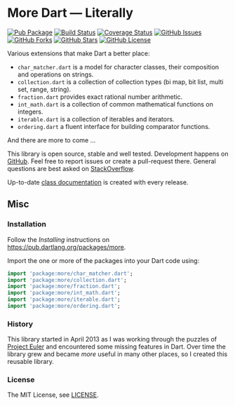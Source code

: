 More Dart — Literally
=====================

[![Pub Package](https://img.shields.io/pub/v/more.svg)](https://pub.dartlang.org/packages/more)
[![Build Status](https://travis-ci.org/renggli/dart-more.svg)](https://travis-ci.org/renggli/dart-more)
[![Coverage Status](https://coveralls.io/repos/renggli/dart-more/badge.svg)](https://coveralls.io/r/renggli/dart-more)
[![GitHub Issues](https://img.shields.io/github/issues/renggli/dart-more.svg)](https://github.com/renggli/dart-more/issues)
[![GitHub Forks](https://img.shields.io/github/forks/renggli/dart-more.svg)](https://github.com/renggli/dart-more/network)
[![GitHub Stars](https://img.shields.io/github/stars/renggli/dart-more.svg)](https://github.com/renggli/dart-more/stargazers)
[![GitHub License](https://img.shields.io/badge/license-MIT-blue.svg)](https://raw.githubusercontent.com/renggli/dart-more/master/LICENSE)

Various extensions that make Dart a better place:

- `char_matcher.dart` is a model for character classes, their composition and operations on strings.
- `collection.dart` is a collection of collection types (bi map, bit list, multi set, range, string).
- `fraction.dart` provides exact rational number arithmetic.
- `int_math.dart` is a collection of common mathematical functions on integers.
- `iterable.dart` is a collection of iterables and iterators.
- `ordering.dart` a fluent interface for building comparator functions.

And there are more to come ...

This library is open source, stable and well tested. Development happens on [GitHub](https://github.com/renggli/dart-more). Feel free to report issues or create a pull-request there. General questions are best asked on [StackOverflow](http://stackoverflow.com/questions/tagged/more+dart).

Up-to-date [class documentation](http://www.dartdocs.org/documentation/more/latest/index.html) is created with every release.


Misc
----

### Installation

Follow the _Installing_ instructions on https://pub.dartlang.org/packages/more.

Import the one or more of the packages into your Dart code using:

```dart
import 'package:more/char_matcher.dart';
import 'package:more/collection.dart';
import 'package:more/fraction.dart';
import 'package:more/int_math.dart';
import 'package:more/iterable.dart';
import 'package:more/ordering.dart';
```

### History

This library started in April 2013 as I was working through the puzzles of [Project Euler](https://projecteuler.net/) and encountered some missing features in Dart. Over time the library grew and became _more_ useful in many other places, so I created this reusable library.

### License

The MIT License, see [LICENSE](https://github.com/renggli/dart-more/raw/master/LICENSE).

